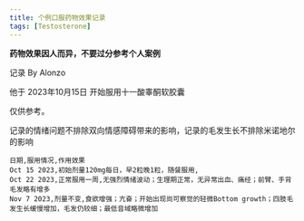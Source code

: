 ```yaml
---
title: 个例口服药物效果记录
tags: [Testosterone]
---
```


**药物效果因人而异，不要过分参考个人案例**

记录 By Alonzo

他于 2023年10月15日 开始服用十一酸睾酮软胶囊

仅供参考。

记录的情绪问题不排除双向情感障碍带来的影响，记录的毛发生长不排除米诺地尔的影响

```csv
日期,服用情况,作用效果
Oct 15 2023,初始剂量120mg每日，早2粒晚1粒，随餐服用,
Oct 22 2023,正常服用一周,无强烈情绪波动；生理期正常，无异常出血、痛经；前臂、手背毛发略有增多
Nov 7 2023,剂量不变,食欲增强；亢奋；开始出现尚可察觉的轻微Bottom growth；四肢毛发生长缓慢增加，毛发仍较细；最低音域略微增加
```

